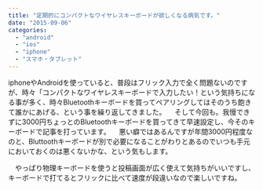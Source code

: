 ```yaml
---
title: "定期的にコンパクトなワイヤレスキーボードが欲しくなる病気です。"
date: "2015-09-06"
categories: 
  - "android"
  - "ios"
  - "iphone"
  - "スマホ・タブレット"
---
```


iphoneやAndroidを使っていると、普段はフリック入力で全く問題ないのですが、時々「コンパクトなワイヤレスキーボードで入力したい！という気持ちになる事が多く、時々Bluetoothキーボードを買ってペアリングしてはそのうち飽きて誰かにあげる、という事を繰り返してきました。 　そして今回も。我慢できずに3000円ちょっとのBluetoothキーボードを買ってきて早速設定し、今そのキーボードで記事を打っています。 　悪い癖ではあるんですが年間3000円程度なのと、Bluttoothキーボードが別で必要になることがわりとあるのでいつも手元においておくのは悪くないかな、という気もします。

　やっぱり物理キーボードを使うと投稿画面が広く使えて気持ちがいいですし、キーボードで打てるとフリックに比べて速度が段違いなので楽しいですね。
